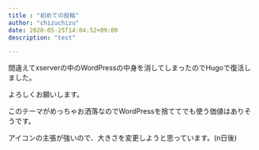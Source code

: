 ```yaml
---
title : "初めての投稿"
author: "chizuchizu"
date: 2020-05-25T14:04:52+09:00
description: "test"

---
```

間違えてxserverの中のWordPressの中身を消してしまったのでHugoで復活しました。

よろしくお願いします。

このテーマがめっちゃお洒落なのでWordPressを捨ててでも使う価値はありそうです。

アイコンの主張が強いので、大きさを変更しようと思っています。(n日後)
